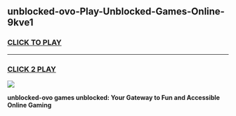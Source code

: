
## unblocked-ovo-Play-Unblocked-Games-Online-9kve1
<h3>
<a href="https://premium76.site?title=unblocked-ovo&ref=25A">CLICK TO PLAY</a></h3>
<hr>

<h3>
<a href="https://premium76.site?title=unblocked-ovo&ref=25A">CLICK 2 PLAY</a>
  
</h3>

<a href="https://premium76.site?title=unblocked-ovo&ref=25A"><img src="https://clearcache.store/games.png"></a>


**unblocked-ovo games unblocked: Your Gateway to Fun and Accessible Online Gaming**
